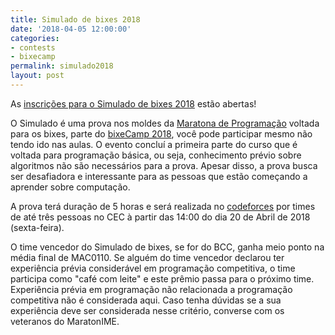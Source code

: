 ```yaml
---
title: Simulado de bixes 2018
date: '2018-04-05 12:00:00'
categories:
- contests
- bixecamp
permalink: simulado2018
layout: post
---
```


As [inscrições para o Simulado de bixes 2018](https://goo.gl/forms/fL4fpFUbqq0hxxu72) estão abertas!

O Simulado é uma prova nos moldes da [Maratona de Programação](http://maratona.ime.usp.br/) voltada para os bixes, parte do [bixeCamp 2018](http://localhost:4000/~maratona/bixecamp2018), você pode participar mesmo não tendo ido nas aulas. O evento concluí a primeira parte do curso que é voltada para programação básica, ou seja, conhecimento prévio sobre algoritmos não são necessários para a prova. Apesar disso, a prova busca ser desafiadora e interessante para as pessoas que estão começando a aprender sobre computação.

A prova terá duração de 5 horas e será realizada no [codeforces](http://codeforces.com) por times de até três pessoas no CEC à partir das 14:00 do dia 20 de Abril de 2018 (sexta-feira).

O time vencedor do Simulado de bixes, se for do BCC, ganha meio ponto na média final de MAC0110. Se alguém do time vencedor declarou ter experiência prévia considerável em programação competitiva, o time participa como "café com leite" e este prêmio passa para o próximo time. Experiência prévia em programação não relacionada a programação competitiva não é considerada aqui. Caso tenha dúvidas se a sua experiência deve ser considerada nesse critério, converse com os veteranos do MaratonIME.
